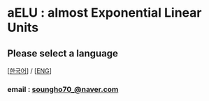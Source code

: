 # aELU : almost Exponential Linear Units

## Please select a language

[[한국어](./README_KR.md)] / [[ENG](./README_EN.md)]

### email : soungho70_@naver.com
